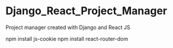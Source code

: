 # Django_React_Project_Manager
 Project manager created with Django and React JS

npm install js-cookie
npm install react-router-dom